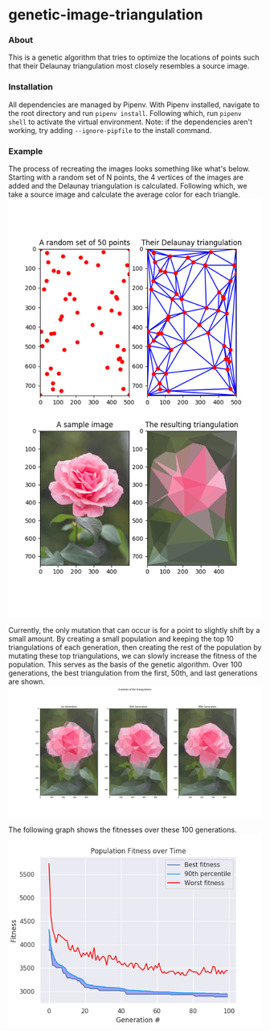 # genetic-image-triangulation

### About
This is a genetic algorithm that tries to optimize the locations of points such that their Delaunay triangulation most closely resembles a source image.

### Installation
All dependencies are managed by Pipenv. With Pipenv installed, navigate to the root directory and run `pipenv install`. Following which, run `pipenv shell` to activate the virtual environment. Note: if the dependencies aren't working, try adding `--ignore-pipfile` to the install command.

### Example
The process of recreating the images looks something like what's below. Starting with a random set of N points, the 4 vertices of the images are added and the Delaunay triangulation is calculated. Following which, we take a source image and calculate the average color for each triangle.
![Example of the process][fig1]

Currently, the only mutation that can occur is for a point to slightly shift by a small amount. By creating a small population and keeping the top 10 triangulations of each generation, then creating the rest of the population by mutating these top triangulations, we can slowly increase the fitness of the population. This serves as the basis of the genetic algorithm. Over 100 generations, the best triangulation from the first, 50th, and last generations are shown.
![Best pictures over 100 generations][fig2]

The following graph shows the fitnesses over these 100 generations.
![Fitness chart][fig3]



[fig1]: ./demos/delaunaydemo.png
[fig2]: ./demos/progress.png
[fig3]: ./demos/fitness.png